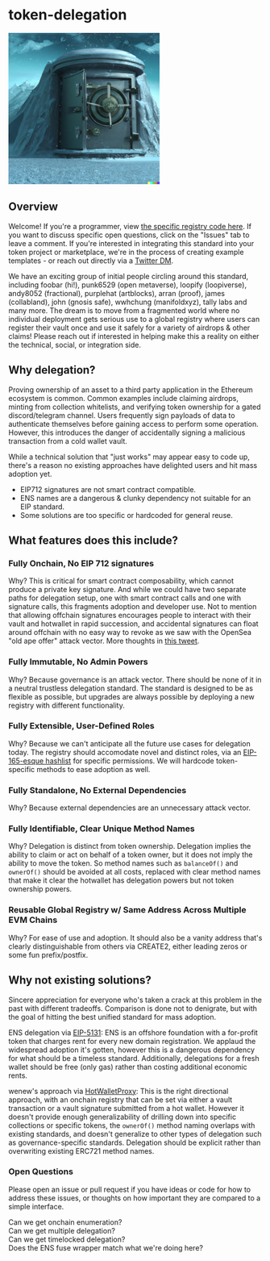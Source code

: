 # token-delegation

<img src="vault.png" width="300" />

## Overview

Welcome! If you're a programmer, view [the specific registry code here](src/DelegationRegistry.sol). If you want to discuss specific open questions, click on the "Issues" tab to leave a comment. If you're interested in integrating this standard into your token project or marketplace, we're in the process of creating example templates - or reach out directly via a [Twitter DM](https://twitter.com/0xfoobar).

We have an exciting group of initial people circling around this standard, including foobar (hi!), punk6529 (open metaverse), loopify (loopiverse), andy8052 (fractional), purplehat (artblocks), arran (proof), james (collabland), john (gnosis safe), wwhchung (manifoldxyz), tally labs and many more. The dream is to move from a fragmented world where no individual deployment gets serious use to a global registry where users can register their vault once and use it safely for a variety of airdrops & other claims! Please reach out if interested in helping make this a reality on either the technical, social, or integration side.


## Why delegation?

Proving ownership of an asset to a third party application in the Ethereum ecosystem is common. Common examples include claiming airdrops, minting from collection whitelists, and verifying token ownership for a gated discord/telegram channel. Users frequently sign payloads of data to authenticate themselves before gaining access to perform some operation. However, this introduces the danger of accidentally signing a malicious transaction from a cold wallet vault.

While a technical solution that "just works" may appear easy to code up, there's a reason no existing approaches have delighted users and hit mass adoption yet.
- EIP712 signatures are not smart contract compatible. 
- ENS names are a dangerous & clunky dependency not suitable for an EIP standard.
- Some solutions are too specific or hardcoded for general reuse.

## What features does this include?

### Fully Onchain, No EIP 712 signatures
Why? This is critical for smart contract composability, which cannot produce a private key signature. And while we could have two separate paths for delegation setup, one with smart contract calls and one with signature calls, this fragments adoption and developer use. Not to mention that allowing offchain signatures encourages people to interact with their vault and hotwallet in rapid succession, and accidental signatures can float around offchain with no easy way to revoke as we saw with the OpenSea "old ape offer" attack vector. More thoughts in [this tweet](https://twitter.com/0xfoobar/status/1557035539752181762).

### Fully Immutable, No Admin Powers
Why? Because governance is an attack vector. There should be none of it in a neutral trustless delegation standard. The standard is designed to be as flexible as possible, but upgrades are always possible by deploying a new registry with different functionality.

### Fully Extensible, User-Defined Roles
Why? Because we can't anticipate all the future use cases for delegation today. The registry should accomodate novel and distinct roles, via an [EIP-165-esque hashlist](https://eips.ethereum.org/EIPS/eip-165) for specific permissions. We will hardcode token-specific methods to ease adoption as well.

### Fully Standalone, No External Dependencies
Why? Because external dependencies are an unnecessary attack vector. 

### Fully Identifiable, Clear Unique Method Names
Why? Delegation is distinct from token ownership. Delegation implies the ability to claim or act on behalf of a token owner, but it does not imply the ability to move the token. So method names such as `balanceOf()` and `ownerOf()` should be avoided at all costs, replaced with clear method names that make it clear the hotwallet has delegation powers but not token ownership powers.

### Reusable Global Registry w/ Same Address Across Multiple EVM Chains
Why? For ease of use and adoption. It should also be a vanity address that's clearly distinguishable from others via CREATE2, either leading zeros or some fun prefix/postfix.

## Why not existing solutions?

Sincere appreciation for everyone who's taken a crack at this problem in the past with different tradeoffs. Comparison is done not to denigrate, but with the goal of hitting the best unified standard for mass adoption.

ENS delegation via [EIP-5131](https://eips.ethereum.org/EIPS/eip-5131): ENS is an offshore foundation with a for-profit token that charges rent for every new domain registration. We applaud the widespread adoption it's gotten, however this is a dangerous dependency for what should be a timeless standard. Additionally, delegations for a fresh wallet should be free (only gas) rather than costing additional economic rents.

wenew's approach via [HotWalletProxy](https://github.com/wenewlabs/public/blob/main/HotWalletProxy/HotWalletProxy.sol): This is the right directional approach, with an onchain registry that can be set via either a vault transaction or a vault signature submitted from a hot wallet. However it doesn't provide enough generalizability of drilling down into specific collections or specific tokens, the `ownerOf()` method naming overlaps with existing standards, and doesn't generalize to other types of delegation such as governance-specific standards. Delegation should be explicit rather than overwriting existing ERC721 method names.

### Open Questions
Please open an issue or pull request if you have ideas or code for how to address these issues, or thoughts on how important they are compared to a simple interface.

Can we get onchain enumeration?  
Can we get multiple delegation?  
Can we get timelocked delegation?  
Does the ENS fuse wrapper match what we're doing here?  

